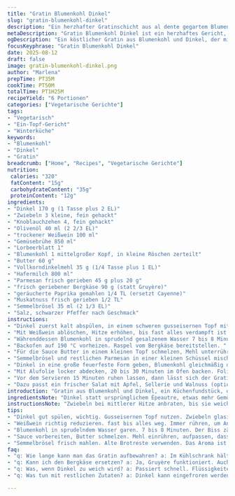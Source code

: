 ```yaml
---
title: "Gratin Blumenkohl Dinkel"
slug: "gratin-blumenkohl-dinkel"
description: "Ein herzhafter Gratinschicht aus al dente gegartem Blumenkohl und bissfestem Dinkel, gebettet in eine cremige Muskat-Béchamel, getoppt mit würzigem Bergkäse und knuspriger Semmelbrösel-Parmesan-Mischung. Mehliger Blumenkohl vermieden. Weißwein reduziert, bis nur noch ein Hauch Flüssigkeit bleibt. Ideal mit knackigem Wintersalat. Angepasste Garzeiten, zwei Zutaten ausgetauscht für mehr Tiefe. Würzig-aromatisch, kein Weißmehl, buttrige Präsenz ohne zu dominant zu sein, zurückhaltende Schärfe von Cayenne. Perfekte Balance zwischen Texturen, Aromen und Farben, für Vegetarier, frei von Eiern und Nüssen."
metaDescription: "Gratin Blumenkohl Dinkel ist ein herzhaftes Gericht, das Gemüse und Getreide perfekt kombiniert zu einem Aromenspiel."
ogDescription: "Ein köstlicher Gratin aus Blumenkohl und Dinkel, der mit einer cremigen Béchamel und würzigem Bergkäse punktet."
focusKeyphrase: "Gratin Blumenkohl Dinkel"
date: 2025-08-12
draft: false
image: gratin-blumenkohl-dinkel.png
author: "Marlena"
prepTime: PT35M
cookTime: PT50M
totalTime: PT1H25M
recipeYield: "6 Portionen"
categories: ["Vegetarische Gerichte"]
tags:
- "Vegetarisch"
- "Ein-Topf-Gericht"
- "Winterküche"
keywords:
- "Blumenkohl"
- "Dinkel"
- "Gratin"
breadcrumb: ["Home", "Recipes", "Vegetarische Gerichte"]
nutrition: 
 calories: "320"
 fatContent: "15g"
 carbohydrateContent: "35g"
 proteinContent: "12g"
ingredients:
- "Dinkel 170 g (1 Tasse plus 2 EL)"
- "Zwiebeln 3 kleine, fein gehackt"
- "Knoblauchzehen 4, fein gehackt"
- "Olivenöl 40 ml (2 2/3 EL)"
- "trockener Weißwein 100 ml"
- "Gemüsebrühe 850 ml"
- "Lorbeerblatt 1"
- "Blumenkohl 1 mittelgroßer Kopf, in kleine Röschen zerteilt"
- "Butter 60 g"
- "Vollkorndinkelmehl 35 g (1/4 Tasse plus 1 EL)"
- "Hafermilch 800 ml"
- "Parmesan frisch gerieben 45 g plus 20 g"
- "frisch geriebener Bergkäse 90 g (statt Gruyère)"
- "geräucherte Paprika gemahlen 1/4 TL (ersetzt Cayenne)"
- "Muskatnuss frisch gerieben 1/2 TL"
- "Semmelbrösel 35 ml (2 1/3 EL)"
- "Salz, schwarzer Pfeffer nach Geschmack"
instructions:
- "Dinkel zuerst kalt abspülen, in einem schweren gusseisernen Topf mit 30 ml Öl bei mittlerer Hitze Zwiebeln und Knoblauch anschwitzen, bis sie glasig und leicht goldbraun sind. Nicht verbrennen lassen. Dann Dinkel zugeben, kurz mitrösten - hörbares Knistern, das macht Aroma und triggert die Stärkekristalle zum Aufnehmen von Flüssigkeit."
- "Mit Weißwein ablöschen, Hitze erhöhen, bis fast alles verdampft ist. Sucht man nach Geschmackskonzentration und leichter Säure, die der Dinkel braucht, um nicht fad zu bleiben. Sobald fast trocken, die Brühe angießen, Lorbeer hinzufügen. Aufkochen, dann Hitze stark reduzieren. Mit Deckel 20 Minuten köcheln lassen. Ab und an umrühren, um Anbrennen zu verhindern. Nicht suppig, eher sämig mit noch etwas Biss. Salzen, pfeffern."
- "Währenddessen Blumenkohl in sprudelnd gesalzenem Wasser 7 bis 8 Minuten garen, bissfest, Farbe noch kräftig und fest. Wasser abgießen, etwas abkühlen lassen, auf einem Küchentuch auspflücken, damit er nicht wässrig wird."
- "Backofen auf 190 °C vorheizen. Raspel vom Bergkäse bereitstellen. "
- "Für die Sauce Butter in einem kleinen Topf schmelzen, Mehl unterrühren, etwa 2 Minuten mit einem Schneebesen anschwitzen, so vermeidet man Mehlgeschmack. Danach mit Hafermilch langsam aufgießen, dabei kräftig rühren – keine Klümpchen! Aufkochen, bis dicklich, sanft weiterköcheln lassen, bis cremig. Gewürze einrühren: Muskat, geräucherte Paprika, Salz. 45 g Parmesan unterziehen. So bekommt die Sauce eine würzige Note und leichte Rauchigkeit, aus früheren Versuchen weiß ich, das passt zum Blumenkohl – weniger Schärfe, mehr Tiefe. Beiseite nehmen."
- "Semmelbrösel und restlichen Parmesan in einer kleinen Schüssel mischen. Semmelbrösel am besten selbst aus trockenem Vollkornbrot mahlen – mehr Aroma als gekauft. "
- "Dinkel in eine große feuerfeste Form geben, Blumenkohl gleichmäßig darauf verteilen. Darauf langsam die Sauce gießen, dann Bergkäse und zum Schluss die Brot-Parmesan-Mischung streuen. Das gibt knackige Kruste später."
- "Mit Alufolie locker abdecken, 20 bis 30 Minuten im Ofen backen. Folie entfernen, weitere 10 Minuten ohne Deckel, bis Kruste goldgelb und knusprig ist. Aufpassen, dass nichts verbrennt – goldbraun ist das Ziel, nicht dunkelbraun. "
- "Vor dem Servieren 15 Minuten ruhen lassen, dann lässt sich der Gratin leichter portionieren; Schichten haben Zeit, sich zu setzen. Dabei duftet es nussig, buttrig mit leichter Paprikanote."
- "Dazu passt ein frischer Salat mit Apfel, Sellerie und Walnuss (optional)."
introduction: "Gratin aus Blumenkohl und Dinkel, ein Küchenfundstück, das aus der Kombination von nussigem Getreide und cremiger Sauce neue Facetten auf den Teller bringt. Die knackige Kruste kontrastiert mit dem butterzarten Kohl, untermalt von feinen Rauchnoten und der milden Würze von Bergkäse. Etwas experimentiert, weil oft die klassische Sauce zu mehlig oder zu dick gerät – hier klappt’s perfekt dank Vollkornmehl und Hafermilch, was cremig wird, aber nicht erschlägt. Weißwein heizt den Geschmack an, Brühe gibt Tiefe, und ein Hauch geräucherte Paprika bringt den Pfiff. Gemüse bissfest, Dinkel noch mit Struktur, nie matschig – Kernpunkte für mich, sonst wird das Ganze schnell langweilig. Diesen Gratinschritt sollte jeder erlebt haben, der Gemüse und Getreide gleichzeitig reizen möchte. "
ingredientsNote: "Dinkel statt ursprünglichem Épeautre, etwas mehr Gemüsebrühe, um das Korn locker zu halten. Bergkäse statt Gruyère für rauchig-würzige Ergänzung. Hafermilch als pflanzliche Alternative für sämige Sauce, Vollkorndinkelmehl ersetzt herkömmliches Weißmehl – sorgt für nussige Tiefe, bessere Verträglichkeit, weniger klebige Sauce. Die geräucherte Paprika ersetzt die scharfe Cayenne für eine mildere, ungewöhnliche Note, passt perfekt zum Blumenkohl. Immer frischen Parmesan verwenden, kauferprobte Variante ist Parmigiano Reggiano – kein Fertigzeug. Frische Kräuter kann man hacken, aber Löwenzahn oder Sellerieblätter sind hier nicht nötig. "
instructionsNote: "Zwiebeln bei mittlerer Hitze anbraten, bis sie weich sind, dürfen goldbraun, niemals verbrannt oder schwarz. Dinkel richtig mitrösten – lässt ihn aromatischer schmecken und sorgt für die perfekte Textur. Flüssigkeiten vorsichtig einlaufen lassen, erst wenn der Wein komplett reduziert ist, dann erst Brühe. Deckel zu, Hitze runter, keine Hektik sonst wird der Dinkel matschig. Blumenkohl nicht zu lang kochen, sonst verliert er Struktur. Mehlschwitze braucht Zeit, nicht aufschnellen, sonst löffelt man Klümpchen raus. Beim Backen besser einmal mit Alufolie anfangen, sonst Kruste zu früh verbrennen. Semmelbrösel frisch aus altem Brot im Mixer feinmahlen, macht nochmal einen Unterschied bei der Kruste. Wenn gratin kalt aufbewahrt, dann 5 Minuten mehr Backzeit einplanen, damit Käse und Kruste durch heiß sind. 15 Minuten Wartezeit vor dem Anschneiden – das macht die Stücke stabiler und schmeckt meistens sogar besser."
tips:
- "Dinkel gut spülen, wichtig. Gusseisernen Topf nutzen. Zwiebeln glasig braten, nicht zu lange. Hitze hochstellen. Hört das Knistern? Gut. Aroma entwickeln. Plane ein."
- "Weißwein richtig reduzieren. fast bis alles weg. Immer rühren, um Anbrennen zu vermeiden. Brühe langsam zugießen. Kontrolle behalten. Sämig, nicht flüssig. Das macht den Unterschied."
- "Blumenkohl in sprudelndem Wasser garen. 7 bis 8 Minuten. Der Biss zählt. Farbe muss leuchtend sein. Wasser gut abgießen. Küchentuch verwenden. Es verhindert Wässern."
- "Sauce vorbereiten, Butter schmelzen. Mehl einrühren, aufpassen, dass es nicht anbrennt. Hafermilch langsam eingießen. Klümpchenfrei, wichtig. Gewürze am Ende unterrühren: Muskat und Paprika passen perfekt."
- "Semmelbrösel frisch mahlen. Alte Brotreste verwenden. Das Aroma ist intensiv. Bergkäse passt super. Goldbraune Kruste als Ziel. Mit Alufolie anfangen, um Verbrennung zu vermeiden. 15 Minuten warten vor dem Servieren."
faq:
- "q: Wie lange kann man das Gratin aufbewahren? a: Im Kühlschrank hält man es etwa 3 Tage. Bei Lagerung etwas trockener. Einfach wieder aufwärmen im Ofen, aber oft wird Käseschicht matschig."
- "q: Kann ich den Bergkäse ersetzen? a: Ja, Gruyère funktioniert. Auch Cheddar bietet guten Geschmack. Die aromatischen Noten sind wichtig für die Tiefe. Also ersatz je nach Vorliebe."
- "q: Was, wenn Dinkel zu weich wird? a: Passiert schnell. Flüssigkeiten erst später hinzufügen. Kochen mit offenem Deckel hält es fester. Vorsicht beim Köcheln, nie zu lange."
- "q: Was tun mit restlichen Zutaten? a: Dinkel kann eingefroren werden. Blumenkohl eignet sich für Pfanne. Sauce kann Wettbewerb machen, haltbar für einige Tage, aber frisch besser."

---
```

